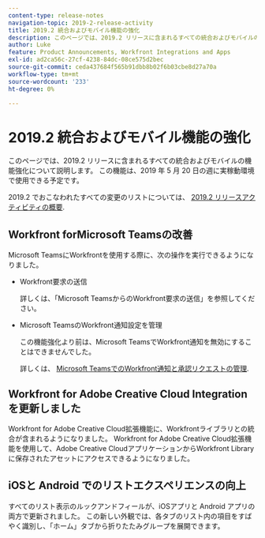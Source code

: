 ```yaml
---
content-type: release-notes
navigation-topic: 2019-2-release-activity
title: 2019.2 統合およびモバイル機能の強化
description: このページでは、2019.2 リリースに含まれるすべての統合およびモバイルの機能強化について説明します。 この機能は、2019 年 5 月 20 日の週に実稼動環境で使用できる予定です。
author: Luke
feature: Product Announcements, Workfront Integrations and Apps
exl-id: ad2ca56c-27cf-4238-84dc-08ce575d2bec
source-git-commit: ceda437684f565b91dbb8b02f6b03cbe8d27a70a
workflow-type: tm+mt
source-wordcount: '233'
ht-degree: 0%

---
```


# 2019.2 統合およびモバイル機能の強化

このページでは、2019.2 リリースに含まれるすべての統合およびモバイルの機能強化について説明します。 この機能は、2019 年 5 月 20 日の週に実稼動環境で使用できる予定です。

2019.2 でおこなわれたすべての変更のリストについては、 [2019.2 リリースアクティビティの概要](../../../../product-announcements/product-releases/quarterly-release-archive/2019.2-release-activity/2019.2-release-activity-overview.md).

## Workfront forMicrosoft Teamsの改善

Microsoft TeamsにWorkfrontを使用する際に、次の操作を実行できるようになりました。

* Workfront要求の送信

   詳しくは、「Microsoft TeamsからのWorkfront要求の送信」を参照してください。

* Microsoft TeamsのWorkfront通知設定を管理

   この機能強化より前は、Microsoft TeamsでWorkfront通知を無効にすることはできませんでした。

   詳しくは、 [Microsoft TeamsでのWorkfront通知と承認リクエストの管理](../../../../workfront-integrations-and-apps/using-workfront-with-microsoft-teams/manage-wf-notifications-approval-requests-ms-teams.md).

## Workfront for Adobe Creative Cloud Integration を更新しました

Workfront for Adobe Creative Cloud拡張機能に、Workfrontライブラリとの統合が含まれるようになりました。 Workfront for Adobe Creative Cloud拡張機能を使用して、Adobe Creative CloudアプリケーションからWorkfront Library に保存されたアセットにアクセスできるようになりました。

## iOSと Android でのリストエクスペリエンスの向上

すべてのリスト表示のルックアンドフィールが、iOSアプリと Android アプリの両方で更新されました。 この新しい外観では、各タブのリスト内の項目をすばやく識別し、「ホーム」タブから折りたたみグループを展開できます。

